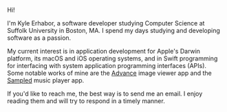 Hi!

I'm Kyle Erhabor, a software developer studying Computer Science at Suffolk University in Boston, MA. I spend my days studying and developing software as a passion.

My current interest is in application development for Apple's Darwin platform, its macOS and iOS operating systems, and in Swift programming for interfacing with system application programming interfaces (APIs). Some notable works of mine are the [Advance](https://github.com/kyleerhabor/advance) image viewer app and the [Sampled](https://github.com/kyleerhabor/advance) music player app.

If you'd like to reach me, the best way is to send me an email. I enjoy reading them and will try to respond in a timely
manner.
